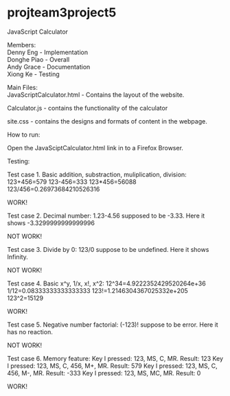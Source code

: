 # projteam3project5

JavaScript Calculator

Members:  
Denny Eng - Implementation  
Donghe Piao - Overall  
Andy Grace - Documentation  
Xiong Ke - Testing

Main Files:  
JavaScriptCalculator.html - Contains the layout of the website.

Calculator.js - contains the functionality of the calculator

site.css - contains the designs and formats of content in the webpage.

How to run:  

Open the JavaSciptCalculator.html link in to a Firefox Browser.


Testing:  

Test case 1. Basic addition, substraction, muliplication, division:
123+456=579
123-456=333
123*456=56088
123/456=0.26973684210526316

WORK!


Test case 2. Decimal number:
1.23-4.56 supposed to be -3.33. Here it shows -3.3299999999999996

NOT WORK!


Test case 3. Divide by 0:
123/0 suppose to be undefined. Here it shows Infinity.

NOT WORK!


Test case 4. Basic x^y, 1/x, x!, x^2:
12^34=4.9222352429520264e+36
1/12=0.08333333333333333
123!=1.2146304367025332e+205
123^2=15129

WORK!


Test case 5. Negative number factorial:
(-123)! suppose to be error. Here it has no reaction.

NOT WORK!


Test case 6. Memory feature:
Key I pressed: 123, MS, C, MR. Result: 123
Key I pressed: 123, MS, C, 456, M+, MR. Result: 579
Key I pressed: 123, MS, C, 456, M-, MR. Result: -333
Key I pressed: 123, MS, MC, MR. Result: 0

WORK!













